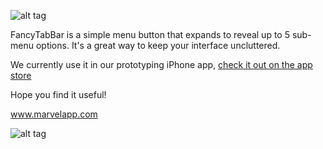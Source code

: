 ![alt tag](http://i.imgur.com/RlKyLKU.gif)

FancyTabBar is a simple menu button that expands to reveal up to 5 sub-menu options. It's a great way to keep your interface uncluttered.

We currently use it in our prototyping iPhone app,  <a href="https://itunes.apple.com/us/app/marvel-app/id765801658?mt=8"> check it out on the app store </a>

Hope you find it useful!

www.marvelapp.com

![alt tag](http://i.imgur.com/6O2Qmxq.jpg)
